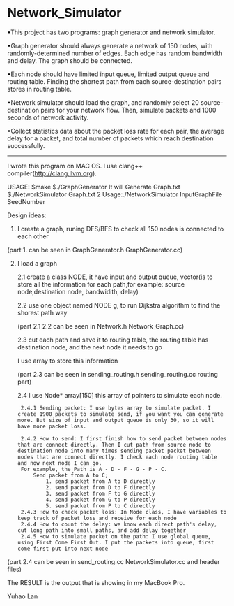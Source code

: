 # Network_Simulator
•This project has two programs: graph generator and network simulator. 

•Graph generator should always generate a network of 150 nodes, with randomly-determined number of edges. Each edge has random bandwidth and delay. The graph should be connected.  

•Each node should have limited input queue, limited output queue and routing table. Finding the shortest path from each source-destination pairs stores in routing table. 

•Network simulator should load the graph, and randomly select 20 source-destination pairs for your network flow. Then, simulate packets and 1000 seconds of network activity. 

•Collect statistics data about the packet loss rate for each pair, the average delay for a packet, and total number of packets which reach destination successfully.

------------------------------------------------------------------------------------------------------------------------------
I wrote this program on MAC OS. I use clang++ compiler(http://clang.llvm.org). 

USAGE:
$make
$./GraphGenerator
It will Generate Graph.txt
$./NetworkSimulator Graph.txt 2
Usage:./NetworkSimulator InputGraphFile SeedNumber



Design ideas:

1. I create a graph, runing DFS/BFS to check all 150 nodes is connected to each other

(part 1. can be seen in GraphGenerator.h GraphGenerator.cc)

2. I load a graph
	
	2.1 create a class NODE, it have input and output queue, vector(is to store all the information for each path,for example: source node,destination node, bandwidith, delay)
	
	2.2 use one object named NODE g, to run Dijkstra algorithm to find the shorest path way 

	(part 2.1 2.2 can be seen in Network.h Network_Graph.cc)

	
	2.3 cut each path and save it to routing table, the routing table has destination node, and the next node it needs to go
	
	I use array to store this information

	
	(part 2.3 can be seen in sending_routing.h sending_routing.cc routing part)

	
	2.4 I use Node* array[150] this array of pointers to simulate each node. 
		
		2.4.1 Sending packet: I use bytes array to simulate packet. I create 1900 packets to simulate send, if you want you can generate more. But size of input and output queue is only 30, so it will have more packet loss. 
		
		2.4.2 How to send: I first finish how to send packet between nodes that are connect directly. Then I cut path from source node to destination node into many times sending packet packet between nodes that are connect directly. I check each node routing table and now next node I can go.
		For example, the Path is A - D - F - G - P - C. 
			Send packet from A to C;
				1. send packet from A to D directly
				2. send packet from D to F directly
				3. send packet from F to G directly
				4. send packet from G to P directly
				5. send packet from P to C directly
		2.4.3 How to check packet loss: In Node class, I have variables to keep track of packet loss and receive for each node
		2.4.4 How to count the delay: we know each direct path's delay, cut long path into small paths, and add delay together
		2.4.5 How to simulate packet on the path: I use global queue, using First Come First Out. I put the packets into queue, first come first put into next node


(part 2.4 can be seen in send_routing.cc NetworkSimulator.cc and header files)

The RESULT is the output that is showing in my MacBook Pro.

Yuhao Lan
